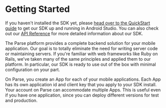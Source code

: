 # Getting Started

If you haven't installed the SDK yet, please [head over to the QuickStart guide](/apps/quickstart#android/native/blank) to get our SDK up and running in Android Studio. You can also check out our [API Reference](/docs/android/api) for more detailed information about our SDK.

The Parse platform provides a complete backend solution for your mobile application. Our goal is to totally eliminate the need for writing server code or maintaining servers. If you're familiar with web frameworks like Ruby on Rails, we've taken many of the same principles and applied them to our platform. In particular, our SDK is ready to use out of the box with minimal configuration on your part.

On Parse, you create an App for each of your mobile applications. Each App has its own application id and client key that you apply to your SDK install. Your account on Parse can accommodate multiple Apps. This is useful even if you have one application, since you can deploy different versions for test and production.